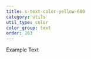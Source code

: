 ```yaml
---
title: s-text-color-yellow-600
category: utils
util_type: color
color_group: text
order: 163
---
```

<div class="s-text-color-yellow-600">Example Text</div>